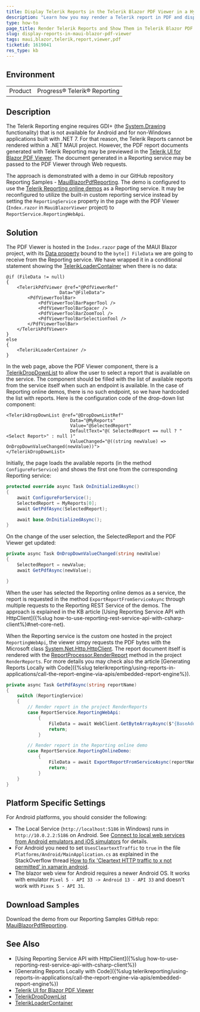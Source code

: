 ```yaml
---
title: Display Telerik Reports in the Telerik Blazor PDF Viewer in a Hybrid .NET MAUI Blazor Application
description: "Learn how you may render a Telerik report in PDF and display it in a Telerik Blazor PDF Viewer hosted in a .NET MAUI Blazor Application."
type: how-to
page_title: Render Telerik Reports and Show Them in Telerik Blazor PDF Viewer in .NET MAUI
slug: display-reports-in-maui-blazor-pdf-viewer
tags: maui,blazor,telerik,report,viewer,pdf
ticketid: 1619041
res_type: kb
---
```


## Environment

<table>
	<tr>
		<td>Product</td>
		<td>Progress® Telerik® Reporting</td>
	</tr>
</table>

## Description

The Telerik Reporting engine requires GDI+ (the [System.Drawing](https://learn.microsoft.com/en-us/dotnet/api/system.drawing?view=net-7.0) functionality) that is not available for Android and for non-Windows applications built with .NET 7. For that reason, the Telerik Reports cannot be rendered within a .NET MAUI project. However, the PDF report documents generated with Telerik Reporting may be previewed in the [Telerik UI for Blazor PDF Viewer](https://docs.telerik.com/blazor-ui/components/pdfviewer/overview). The document generated in a Reporting service may be passed to the PDF Viewer through Web requests.

The approach is demonstrated with a demo in our GitHub repository Reporting Samples - [MauiBlazorPdfReporting](https://github.com/telerik/reporting-samples/tree/master/MauiBlazorPdfReporting). The demo is configured to use the [Telerik Reporting online demos](https://demos.telerik.com/reporting) as a Reporting service. It may be reconfigured to utilize the built-in custom reporting service instead by setting the `ReportingService` property in the page with the PDF Viewer (`Index.razor` in `MauiBlazorViewer` project) to `ReportService.ReportingWebApi`.

## Solution

The PDF Viewer is hosted in the `Index.razor` page of the MAUI Blazor project, with its [Data property](https://docs.telerik.com/blazor-ui/api/Telerik.Blazor.Components.TelerikPdfViewer#Telerik_Blazor_Components_TelerikPdfViewer_Data) bound to the `byte[] FileData` we are going to receive from the Reporting service. We have wrapped it in a conditional statement showing the [TelerikLoaderContainer](https://demos.telerik.com/blazor-ui/loadercontainer/overview) when there is no data:

````CSHTML
@if (FileData != null)
{
	<TelerikPdfViewer @ref="@PdfViewerRef"
					Data="@FileData">
		<PdfViewerToolBar>
			<PdfViewerToolBarPagerTool />
			<PdfViewerToolBarSpacer />
			<PdfViewerToolBarZoomTool />
			<PdfViewerToolBarSelectionTool />
		</PdfViewerToolBar>
	</TelerikPdfViewer>
}
else
{
	<TelerikLoaderContainer />
}
````

In the web page, above the PDF Viewer component, there is a [TelerikDropDownList](https://docs.telerik.com/blazor-ui/components/dropdownlist/overview) to allow the user to select a report that is available on the service. The component should be filled with the list of available reports from the service itself when such an endpoint is available. In the case of Reporting online demos, there is no such endpoint, so we have hardcoded the list with reports. Here is the configuration code of the drop-down list component:

````CSHTML
<TelerikDropDownList @ref="@DropDownListRef"
						Data="@MyReports"
						Value="@SelectedReport"
						DefaultText="@( SelectedReport == null ? "<Select Report>" : null )"
						ValueChanged="@((string newValue) => OnDropDownValueChanged(newValue))">
</TelerikDropDownList>
````

Initially, the page loads the available reports (in the method `ConfigureForService`) and shows the first one from the corresponding Reporting service:

````C#
protected override async Task OnInitializedAsync()
{
	await ConfigureForService();
	SelectedReport = MyReports[0];
	await GetPdfAsync(SelectedReport);

	await base.OnInitializedAsync();
}
````

On the change of the user selection, the SelectedReport and the PDF Viewer get updated:

````C#
private async Task OnDropDownValueChanged(string newValue)
{
	SelectedReport = newValue;
	await GetPdfAsync(newValue);

}
````

When the user has selected the Reporting online demos as a service, the report is requested in the method `ExportReportFromServiceAsync` through multiple requests to the Reporting REST Service of the demos. The approach is explained in the KB article [Using Reporting Service API with HttpClient]({%slug how-to-use-reporting-rest-service-api-with-csharp-client%}#net-core-net).

When the Reporting service is the custom one hosted in the project `ReportingWebApi`, the viewer simpy requests the PDF bytes with the Microsoft class [System.Net.Http.HttpClient](https://learn.microsoft.com/en-us/dotnet/api/system.net.http.httpclient?view=net-7.0). The report document itself is rendered with the [ReportProcessor.RenderReport](/api/telerik.reporting.processing.reportprocessor#Telerik_Reporting_Processing_ReportProcessor_RenderReport_System_String_Telerik_Reporting_ReportSource_System_Collections_Hashtable_) method in the project `RenderReports`. For more details you may check also the article [Generating Reports Locally with Code]({%slug telerikreporting/using-reports-in-applications/call-the-report-engine-via-apis/embedded-report-engine%}).

````C#
private async Task GetPdfAsync(string reportName)
{
	switch (ReportingService)
	{
		// Render report in the project RenderReports
		case ReportService.ReportingWebApi:
			{
				FileData = await WebClient.GetByteArrayAsync($"{BaseAddress}/{reportName}");
				return;
			}

		// Render report in the Reporting online demo
		case ReportService.ReportingOnlineDemo:
			{
				FileData = await ExportReportFromServiceAsync(reportName);
				return;
			}
	}
}
````

## Platform Specific Settings

For Android platforms, you should consider the following:

* The Local Service (`http://localhost:5186` in Windows) runs in `http://10.0.2.2:5186` on Android. See [Connect to local web services from Android emulators and iOS simulators](https://learn.microsoft.com/en-us/dotnet/maui/data-cloud/local-web-services) for details.
* For Android you need to set `UsesCleartextTraffic` to `true` in the file `Platforms/Android/MainApplication.cs` as explained in the StackOverflow thread [How to fix 'Cleartext HTTP traffic to x not permitted' in xamarin android](https://stackoverflow.com/questions/67071052/how-to-fix-cleartext-http-traffic-to-x-not-permitted-in-xamarin-android).
* The blazor web view for Android requires a newer Android OS. It works with emulator `Pixel 5 - API 33 -> Android 13 - API 33` and doesn't work with `Pixex 5 - API 31`.

## Download Samples

Download the demo from our Reporting Samples GitHub repo: [MauiBlazorPdfReporting](https://github.com/telerik/reporting-samples/tree/master/MauiBlazorPdfReporting).

## See Also

* [Using Reporting Service API with HttpClient]({%slug how-to-use-reporting-rest-service-api-with-csharp-client%})
* [Generating Reports Locally with Code]({%slug telerikreporting/using-reports-in-applications/call-the-report-engine-via-apis/embedded-report-engine%})
* [Telerik UI for Blazor PDF Viewer](https://docs.telerik.com/blazor-ui/components/pdfviewer/overview)
* [TelerikDropDownList](https://docs.telerik.com/blazor-ui/components/dropdownlist/overview)
* [TelerikLoaderContainer](https://demos.telerik.com/blazor-ui/loadercontainer/overview)
